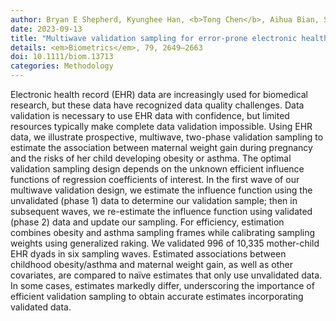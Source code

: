 ```yaml
---
author: Bryan E Shepherd, Kyunghee Han, <b>Tong Chen</b>, Aihua Bian, Shannon Pugh, Stephany N Duda, Thomas Lumley, William J Heerman, Pamela A Shaw
date: 2023-09-13
title: "Multiwave validation sampling for error-prone electronic health records"
details: <em>Biometrics</em>, 79, 2649–2663
doi: 10.1111/biom.13713
categories: Methodology
---
```


Electronic health record (EHR) data are increasingly used for biomedical research, but these data have recognized data quality challenges. Data validation is necessary to use EHR data with confidence, but limited resources typically make complete data validation impossible. Using EHR data, we illustrate prospective, multiwave, two-phase validation sampling to estimate the association between maternal weight gain during pregnancy and the risks of her child developing obesity or asthma. The optimal validation sampling design depends on the unknown efficient influence functions of regression coefficients of interest. In the first wave of our multiwave validation design, we estimate the influence function using the unvalidated (phase 1) data to determine our validation sample; then in subsequent waves, we re-estimate the influence function using validated (phase 2) data and update our sampling. For efficiency, estimation combines obesity and asthma sampling frames while calibrating sampling weights using generalized raking. We validated 996 of 10,335 mother-child EHR dyads in six sampling waves. Estimated associations between childhood obesity/asthma and maternal weight gain, as well as other covariates, are compared to naïve estimates that only use unvalidated data. In some cases, estimates markedly differ, underscoring the importance of efficient validation sampling to obtain accurate estimates incorporating validated data.
